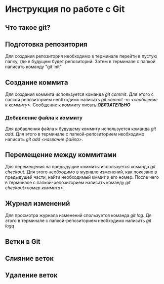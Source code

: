 # Инструкция по работе с Git

## Что такое git?

## Подготовка репозитория

Для создания репозитория необходимо в терминале перейти в пустую папку, где в будущем будет репозиторий. Затем в терминале с папкой написать команду "git init"

## Создание коммита
Для создания коммита используется команда *git commit*. Для этого с папкой репозиторием необходимо написать  *git commit -m <сообщение к коммиту>*. Сообщение к коммиту писать ***ОБЯЗАТЕЛЬНО***

### Добавление файла к коммиту
Для добавления файла к будущему коммиту используется команда *git add*. Для этого в терминале с папкой-репозиторием необходимо написать *git add <название файла>*.

## Перемещение между коммитами
Для перемещения на предыдущие коммиты используется команда *git checkout*. Для этого необходимо в журнале изменений, как показано в предыдущей части, найти необходимый кммит и его номер. После чего в терминале с папкой-репозиторием написать команду *git checkout<номер коммита>*.

## Журнал изменений
Для просмотра журнала изменений спользуется команда *git log*. Дя этого в терминале с папкой-репозиторием необходимо написать *git log*q

## Ветки в Git

## Слияние веток

## Удаление веток
